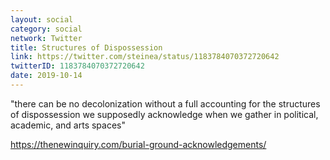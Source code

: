 ```yaml
---
layout: social
category: social
network: Twitter
title: Structures of Dispossession
link: https://twitter.com/steinea/status/1183784070372720642
twitterID: 1183784070372720642
date: 2019-10-14
---
```


"there can be no decolonization without a full accounting for the structures of dispossession we supposedly acknowledge when we gather in political, academic, and arts spaces"

<https://thenewinquiry.com/burial-ground-acknowledgements/>

